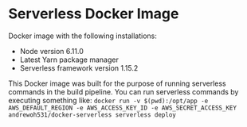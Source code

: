 # Serverless Docker Image

Docker image with the following installations:
* Node version 6.11.0
* Latest Yarn package manager
* Serverless framework version 1.15.2

This Docker image was built for the purpose of running serverless commands in the build pipeline. 
You can run serverless commands by executing something like:
`docker run -v $(pwd):/opt/app -e AWS_DEFAULT_REGION -e AWS_ACCESS_KEY_ID -e AWS_SECRET_ACCESS_KEY andrewoh531/docker-serverless serverless deploy`
